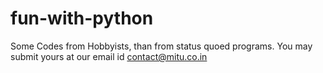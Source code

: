 # fun-with-python
Some Codes from Hobbyists, than from status quoed programs. You may submit yours at our email id contact@mitu.co.in
